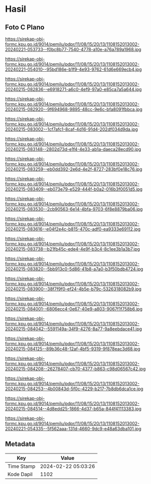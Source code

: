 # Hasil

## Foto C Plano

https://sirekap-obj-formc.kpu.go.id/9014/pemilu/pdpr/11/08/15/20/13/1108152013002-20240221-053733--f0bc8b77-7540-4778-a10e-a76a789a1968.jpg

https://sirekap-obj-formc.kpu.go.id/9014/pemilu/pdpr/11/08/15/20/13/1108152013002-20240221-054010--95bd186e-b1f9-4e93-9762-61d6e669ecb4.jpg

https://sirekap-obj-formc.kpu.go.id/9014/pemilu/pdpr/11/08/15/20/13/1108152013002-20240215-082836--e6918271-a6c0-4ef9-97a0-e85ca7a5a644.jpg

https://sirekap-obj-formc.kpu.go.id/9014/pemilu/pdpr/11/08/15/20/13/1108152013002-20240215-082920--9f694968-9895-48cc-9e6c-bfa8091fbbca.jpg

https://sirekap-obj-formc.kpu.go.id/9014/pemilu/pdpr/11/08/15/20/13/1108152013002-20240215-083002--1cf7afc1-8caf-4d16-91d4-202df034d9da.jpg

https://sirekap-obj-formc.kpu.go.id/9014/pemilu/pdpr/11/08/15/20/13/1108152013002-20240215-083148--2802d73d-e1f4-4e33-ab1a-daeca28ecd90.jpg

https://sirekap-obj-formc.kpu.go.id/9014/pemilu/pdpr/11/08/15/20/13/1108152013002-20240215-083259--eb0dd392-2e6d-4e2f-8727-283bf0e18c76.jpg

https://sirekap-obj-formc.kpu.go.id/9014/pemilu/pdpr/11/08/15/20/13/1108152013002-20240215-083409--eb073e79-e529-444f-b0a2-016b3f0051d5.jpg

https://sirekap-obj-formc.kpu.go.id/9014/pemilu/pdpr/11/08/15/20/13/1108152013002-20240215-083530--2cb90563-6e14-4bfa-9703-6f8e8879ba06.jpg

https://sirekap-obj-formc.kpu.go.id/9014/pemilu/pdpr/11/08/15/20/13/1108152013002-20240215-083616--e04f2e4c-b815-470c-adf0-ea9333e69112.jpg

https://sirekap-obj-formc.kpu.go.id/9014/pemilu/pdpr/11/08/15/20/13/1108152013002-20240215-083738--b21fb45c-ede4-4e9f-b3c4-8c1ee3b1a3b7.jpg

https://sirekap-obj-formc.kpu.go.id/9014/pemilu/pdpr/11/08/15/20/13/1108152013002-20240215-083820--5bb913c0-5d86-41b8-a7a0-b3f50bdb4724.jpg

https://sirekap-obj-formc.kpu.go.id/9014/pemilu/pdpr/11/08/15/20/13/1108152013002-20240215-083900--38f7f9f0-ef24-4b5e-b79c-5326318082b9.jpg

https://sirekap-obj-formc.kpu.go.id/9014/pemilu/pdpr/11/08/15/20/13/1108152013002-20240215-084001--6806ecc4-0e67-40e9-a803-9067f1f758b6.jpg

https://sirekap-obj-formc.kpu.go.id/9014/pemilu/pdpr/11/08/15/20/13/1108152013002-20240215-084042--5591149a-34f9-4276-8a77-9a8eebdace41.jpg

https://sirekap-obj-formc.kpu.go.id/9014/pemilu/pdpr/11/08/15/20/13/1108152013002-20240215-084125--89b36c48-12af-4bf5-9319-9f878eac3d68.jpg

https://sirekap-obj-formc.kpu.go.id/9014/pemilu/pdpr/11/08/15/20/13/1108152013002-20240215-084208--26278407-cb70-4377-b863-c98d06567c42.jpg

https://sirekap-obj-formc.kpu.go.id/9014/pemilu/pdpr/11/08/15/20/13/1108152013002-20240215-084253--4b00843d-5f0c-4229-b217-7b8db6dca1ce.jpg

https://sirekap-obj-formc.kpu.go.id/9014/pemilu/pdpr/11/08/15/20/13/1108152013002-20240215-084514--4d8edd25-1866-4d37-b65a-844f41113383.jpg

https://sirekap-obj-formc.kpu.go.id/9014/pemilu/pdpr/11/08/15/20/13/1108152013002-20240221-054335--5f562aaa-131d-4660-9dc9-e48a63dba101.jpg


## Metadata

| Key        | Value               |
| ---------- | ------------------- |
| Time Stamp | 2024-02-22 05:03:26 |
| Kode Dapil | 1102                |



